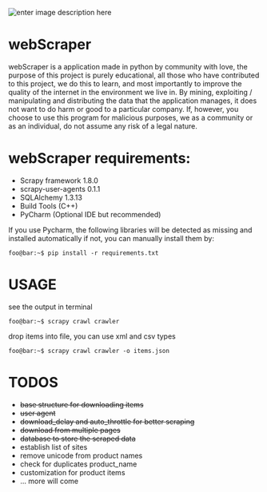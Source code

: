 
![enter image description here](https://scrapy.org/img/scrapylogo.png)
# webScraper
webScraper is a application made in python by community with love, the purpose of this project is purely educational, all those who have contributed to this project, we do this to learn, and most importantly to improve the quality of the internet in the environment we live in. By mining, exploiting / manipulating and distributing the data that the application manages, it does not want to do harm or good to a particular company.
If, however, you choose to use this program for malicious purposes, we as a community or as an individual, do not assume any risk of a legal nature.

# webScraper requirements:
- Scrapy framework 1.8.0
- scrapy-user-agents 0.1.1
- SQLAlchemy 1.3.13
- Build Tools (C++)
- PyCharm (Optional IDE but recommended)

If you use Pycharm, the following libraries will be detected as missing and installed automatically
if not, you can manually install them by:
```
foo@bar:~$ pip install -r requirements.txt
```

# USAGE

see the output in terminal
```
foo@bar:~$ scrapy crawl crawler
```
drop items into file, you can use xml and csv types
```
foo@bar:~$ scrapy crawl crawler -o items.json
```

# TODOS
 - ~~base structure for downloading items~~
 - ~~user agent~~
 - ~~download_delay and auto_throttle for better scraping~~
 - ~~download from multiple pages~~
 - ~~database to store the scraped data~~
 - establish list of sites
 - remove unicode from product names
 - check for duplicates product_name
 - customization for product items
 - ... more will come
